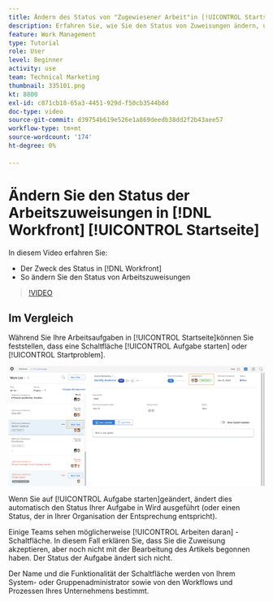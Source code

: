 ```yaml
---
title: Ändern des Status von "Zugewiesener Arbeit"in [!UICONTROL Startseite]
description: Erfahren Sie, wie Sie den Status von Zuweisungen ändern, um anzugeben, dass die Arbeit über die [!UICONTROL Startseite] Seite. zu verstehen, warum der Status in [!DNL  Workfront].
feature: Work Management
type: Tutorial
role: User
level: Beginner
activity: use
team: Technical Marketing
thumbnail: 335101.png
kt: 8800
exl-id: c871cb18-65a3-4451-929d-f50cb3544b8d
doc-type: video
source-git-commit: d39754b619e526e1a869deedb38dd2f2b43aee57
workflow-type: tm+mt
source-wordcount: '174'
ht-degree: 0%

---
```


# Ändern Sie den Status der Arbeitszuweisungen in [!DNL Workfront] [!UICONTROL Startseite]

In diesem Video erfahren Sie:

* Der Zweck des Status in [!DNL  Workfront]
* So ändern Sie den Status von Arbeitszuweisungen

>[!VIDEO](https://video.tv.adobe.com/v/335101/?quality=12)

## Im Vergleich

Während Sie Ihre Arbeitsaufgaben in [!UICONTROL Startseite]können Sie feststellen, dass eine Schaltfläche [!UICONTROL Aufgabe starten] oder [!UICONTROL Startproblem].

![[!DNL Workfront] [!UICONTROL Startseite] Seite, auf der die Schaltfläche [!UICONTROL Aufgabe starten].](assets/worker-fundamentals-1.png)

Wenn Sie auf [!UICONTROL Aufgabe starten]geändert, ändert dies automatisch den Status Ihrer Aufgabe in Wird ausgeführt (oder einen Status, der in Ihrer Organisation der Entsprechung entspricht).

Einige Teams sehen möglicherweise [!UICONTROL Arbeiten daran] -Schaltfläche. In diesem Fall erklären Sie, dass Sie die Zuweisung akzeptieren, aber noch nicht mit der Bearbeitung des Artikels begonnen haben. Der Status der Aufgabe ändert sich nicht.

Der Name und die Funktionalität der Schaltfläche werden von Ihrem System- oder Gruppenadministrator sowie von den Workflows und Prozessen Ihres Unternehmens bestimmt.

<!---
learn more URLs
--->
